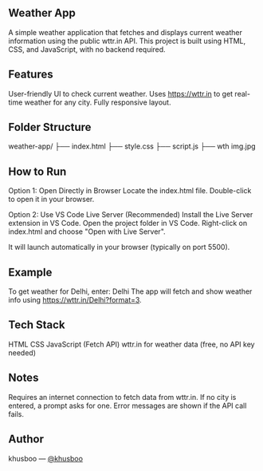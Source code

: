 ## Weather App

A simple weather application that fetches and displays current weather information using the public wttr.in API. This project is built using HTML, CSS, and JavaScript, with no backend required.

## Features

User-friendly UI to check current weather.
Uses https://wttr.in to get real-time weather for any city.
Fully responsive layout.

## Folder Structure
weather-app/
├── index.html
├── style.css
├── script.js
├── wth img.jpg

## How to Run

Option 1:
Open Directly in Browser
Locate the index.html file.
Double-click to open it in your browser.

Option 2:
Use VS Code Live Server (Recommended)
Install the Live Server extension in VS Code.
Open the project folder in VS Code.
Right-click on index.html and choose "Open with Live Server".

It will launch automatically in your browser (typically on port 5500).

## Example

To get weather for Delhi, enter:
Delhi
The app will fetch and show weather info using https://wttr.in/Delhi?format=3.

## Tech Stack

HTML
CSS
JavaScript (Fetch API)
wttr.in for weather data (free, no API key needed)

## Notes

Requires an internet connection to fetch data from wttr.in.
If no city is entered, a prompt asks for one.
Error messages are shown if the API call fails.

## Author

khusboo — [@khusboo](https://github.com/khusboo1212)
